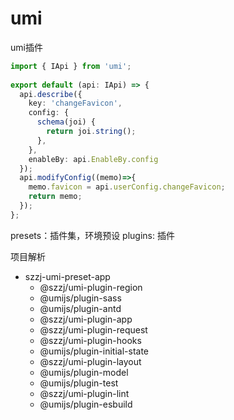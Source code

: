 # umi

umi插件

``` ts
import { IApi } from 'umi';
 
export default (api: IApi) => {
  api.describe({
    key: 'changeFavicon',
    config: {
      schema(joi) {
        return joi.string();
      },
    },
    enableBy: api.EnableBy.config
  });
  api.modifyConfig((memo)=>{
    memo.favicon = api.userConfig.changeFavicon;
    return memo;
  });
};
```

presets：插件集，环境预设
plugins: 插件

项目解析

- szzj-umi-preset-app
  - @szzj/umi-plugin-region
  - @umijs/plugin-sass
  - @umijs/plugin-antd
  - @szzj/umi-plugin-app
  - @szzj/umi-plugin-request
  - @szzj/umi-plugin-hooks
  - @umijs/plugin-initial-state
  - @szzj/umi-plugin-layout
  - @umijs/plugin-model
  - @umijs/plugin-test
  - @szzj/umi-plugin-lint
  - @umijs/plugin-esbuild

